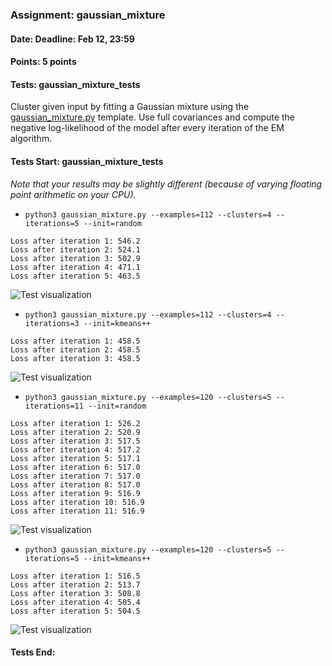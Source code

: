 ### Assignment: gaussian_mixture
#### Date: Deadline: Feb 12, 23:59
#### Points: 5 points
#### Tests: gaussian_mixture_tests

Cluster given input by fitting a Gaussian mixture using the
[gaussian_mixture.py](https://github.com/ufal/npfl129/tree/master/labs/12/gaussian_mixture.py)
template. Use full covariances and compute the negative log-likelihood
of the model after every iteration of the EM algorithm.

#### Tests Start: gaussian_mixture_tests
_Note that your results may be slightly different (because of varying floating point arithmetic on your CPU)._
- `python3 gaussian_mixture.py --examples=112 --clusters=4 --iterations=5 --init=random`
```
Loss after iteration 1: 546.2
Loss after iteration 2: 524.1
Loss after iteration 3: 502.9
Loss after iteration 4: 471.1
Loss after iteration 5: 463.5
```
![Test visualization](//ufal.mff.cuni.cz/~straka/courses/npfl129/2223/tasks/figures/gaussian_mixture_1.svgz)
- `python3 gaussian_mixture.py --examples=112 --clusters=4 --iterations=3 --init=kmeans++`
```
Loss after iteration 1: 458.5
Loss after iteration 2: 458.5
Loss after iteration 3: 458.5
```
![Test visualization](//ufal.mff.cuni.cz/~straka/courses/npfl129/2223/tasks/figures/gaussian_mixture_2.svgz)
- `python3 gaussian_mixture.py --examples=120 --clusters=5 --iterations=11 --init=random`
```
Loss after iteration 1: 526.2
Loss after iteration 2: 520.9
Loss after iteration 3: 517.5
Loss after iteration 4: 517.2
Loss after iteration 5: 517.1
Loss after iteration 6: 517.0
Loss after iteration 7: 517.0
Loss after iteration 8: 517.0
Loss after iteration 9: 516.9
Loss after iteration 10: 516.9
Loss after iteration 11: 516.9
```
![Test visualization](//ufal.mff.cuni.cz/~straka/courses/npfl129/2223/tasks/figures/gaussian_mixture_3.svgz)
- `python3 gaussian_mixture.py --examples=120 --clusters=5 --iterations=5 --init=kmeans++`
```
Loss after iteration 1: 516.5
Loss after iteration 2: 513.7
Loss after iteration 3: 508.8
Loss after iteration 4: 505.4
Loss after iteration 5: 504.5
```
![Test visualization](//ufal.mff.cuni.cz/~straka/courses/npfl129/2223/tasks/figures/gaussian_mixture_4.svgz)
#### Tests End:
